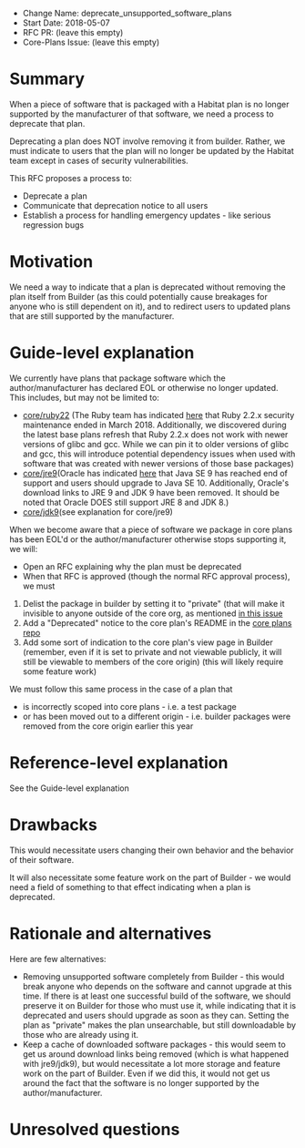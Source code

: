 - Change Name: deprecate_unsupported_software_plans
- Start Date: 2018-05-07
- RFC PR: (leave this empty)
- Core-Plans Issue: (leave this empty)

# Summary
[summary]: #summary

When a piece of software that is packaged with a Habitat plan is no longer supported by the manufacturer of that software, we need a process to deprecate that plan.

Deprecating a plan does NOT involve removing it from builder. Rather, we must indicate to users that the plan will no longer be updated by the Habitat team except in cases of security vulnerabilities.

This RFC proposes a process to:
* Deprecate a plan
* Communicate that deprecation notice to all users
* Establish a process for handling emergency updates - like serious regression bugs

# Motivation
[motivation]: #motivation

We need a way to indicate that a plan is deprecated without removing the plan itself from Builder (as this could potentially cause breakages for anyone who is still dependent on it), and to redirect users to updated plans that are still supported by the manufacturer.

# Guide-level explanation
[guide-level-explanation]: #guide-level-explanation

We currently have plans that package software which the author/manufacturer has declared EOL or otherwise no longer updated. This includes, but may not be limited to:
* [core/ruby22](https://github.com/habitat-sh/core-plans/tree/master/ruby22) (The Ruby team has indicated [here](https://www.ruby-lang.org/en/news/2018/03/28/ruby-2-2-10-released/) that Ruby 2.2.x security maintenance ended in March 2018. Additionally, we discovered during the latest base plans refresh that Ruby 2.2.x does not work with newer versions of glibc and gcc. While we can pin it to older versions of glibc and gcc, this will introduce potential dependency issues when used with software that was created with newer versions of those base packages)
* [core/jre9](https://github.com/habitat-sh/core-plans/tree/master/jre9)(Oracle has indicated [here](http://www.oracle.com/technetwork/java/javase/downloads/jre9-downloads-3848532.html) that Java SE 9 has reached end of support and users should upgrade to Java SE 10. Additionally, Oracle's download links to JRE 9 and JDK 9 have been removed. It should be noted that Oracle DOES still support JRE 8 and JDK 8.)
* [core/jdk9](https://github.com/habitat-sh/core-plans/blob/master/jdk9/plan.sh)(see explanation for core/jre9)

When we become aware that a piece of software we package in core plans has been EOL'd or the author/manufacturer otherwise stops supporting it, we will:
* Open an RFC explaining why the plan must be deprecated
* When that RFC is approved (though the normal RFC approval process), we must
1) Delist the package in builder by setting it to "private" (that will make it invisible to anyone outside of the core org, as mentioned [in this issue](https://github.com/habitat-sh/builder/issues/18)
2) Add a "Deprecated" notice to the core plan's README in the [core plans repo](https://github.com/habitat-sh/core-plans)
3) Add some sort of indication to the core plan's view page in Builder (remember, even if it is set to private and not viewable publicly, it will still be viewable to members of the core origin) (this will likely require some feature work)

We must follow this same process in the case of a plan that
* is incorrectly scoped into core plans - i.e. a test package
* or has been moved out to a different origin - i.e. builder packages were removed from the core origin earlier this year

# Reference-level explanation
[reference-level-explanation]: #reference-level-explanation

See the Guide-level explanation

# Drawbacks
[drawbacks]: #drawbacks

This would necessitate users changing their own behavior and the behavior of their software.

It will also necessitate some feature work on the part of Builder - we would need a field of something to that effect indicating when a plan is deprecated.

# Rationale and alternatives
[alternatives]: #alternatives

Here are few alternatives:

* Removing unsupported software completely from Builder - this would break anyone who depends on the software and cannot upgrade at this time. If there is at least one successful build of the software, we should preserve it on Builder for those who must use it, while indicating that it is deprecated and users should upgrade as soon as they can. Setting the plan as "private" makes the plan unsearchable, but still downloadable by those who are already using it.
* Keep a cache of downloaded software packages - this would seem to get us around download links being removed (which is what happened with jre9/jdk9), but would necessitate a lot more storage and feature work on the part of Builder. Even if we did this, it would not get us around the fact that the software is no longer supported by the author/manufacturer.

# Unresolved questions
[unresolved]: #unresolved-questions
